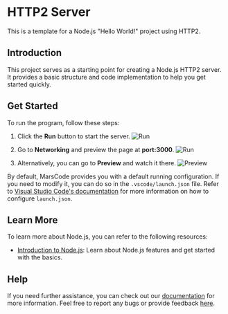 # HTTP2 Server

This is a template for a Node.js "Hello World!" project using HTTP2.

## Introduction

This project serves as a starting point for creating a Node.js HTTP2 server. It provides a basic structure and code implementation to help you get started quickly.

## Get Started

To run the program, follow these steps:

1. Click the **Run** button to start the server.
   ![Run](https://lf-cdn.marscode.com/obj/eden-sg/ljhwz_lkpkbvsj/ljhwZthlaukjlkulzlp/project_template/prod/5359120a115c22dbd3d33c94f85baf3eb690e31f/images/native_nodejs/run.png)

2. Go to **Networking** and preview the page at **port:3000**.
   ![Run](https://lf-cdn.marscode.com/obj/eden-sg/ljhwz_lkpkbvsj/ljhwZthlaukjlkulzlp/project_template/prod/5359120a115c22dbd3d33c94f85baf3eb690e31f/images/native_nodejs/cloud_port.png)

3. Alternatively, you can go to **Preview** and watch it there.
   ![Preview](https://lf-cdn.marscode.com/obj/eden-sg/ljhwz_lkpkbvsj/ljhwZthlaukjlkulzlp/project_template/prod/5359120a115c22dbd3d33c94f85baf3eb690e31f/images/native_nodejs/preview.png)

By default, MarsCode provides you with a default running configuration. If you need to modify it, you can do so in the `.vscode/launch.json` file. Refer to [Visual Studio Code's documentation](https://code.visualstudio.com/docs/editor/debugging) for more information on how to configure `launch.json`.

## Learn More

To learn more about Node.js, you can refer to the following resources:

- [Introduction to Node.js](https://nodejs.org/en/learn/getting-started/introduction-to-nodejs): Learn about Node.js features and get started with the basics.

## Help

If you need further assistance, you can check out our [documentation](https://docs.marscode.com/) for more information. Feel free to report any bugs or provide feedback [here](https://discord.gg/qtVMXEDbRw).

